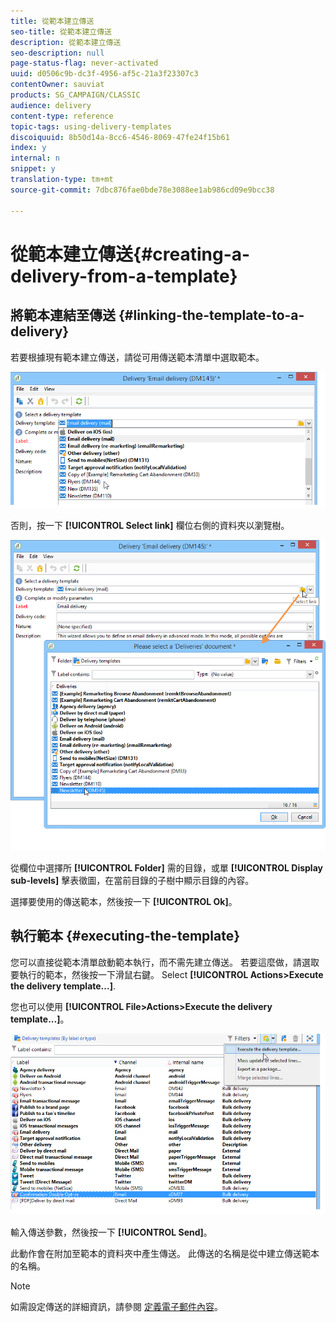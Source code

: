 ```yaml
---
title: 從範本建立傳送
seo-title: 從範本建立傳送
description: 從範本建立傳送
seo-description: null
page-status-flag: never-activated
uuid: d0506c9b-dc3f-4956-af5c-21a3f23307c3
contentOwner: sauviat
products: SG_CAMPAIGN/CLASSIC
audience: delivery
content-type: reference
topic-tags: using-delivery-templates
discoiquuid: 8b50d14a-8cc6-4546-8069-47fe24f15b61
index: y
internal: n
snippet: y
translation-type: tm+mt
source-git-commit: 7dbc876fae0bde78e3088ee1ab986cd09e9bcc38

---
```



# 從範本建立傳送{#creating-a-delivery-from-a-template}

## 將範本連結至傳送 {#linking-the-template-to-a-delivery}

若要根據現有範本建立傳送，請從可用傳送範本清單中選取範本。

![](assets/s_ncs_user_wizard_select_template.png)

否則，按一下 **[!UICONTROL Select link]** 欄位右側的資料夾以瀏覽樹。

![](assets/s_ncs_user_wizard_choose_link.png)

從欄位中選擇所 **[!UICONTROL Folder]** 需的目錄，或單 **[!UICONTROL Display sub-levels]** 擊表徵圖，在當前目錄的子樹中顯示目錄的內容。

選擇要使用的傳送範本，然後按一下 **[!UICONTROL Ok]**。

## 執行範本 {#executing-the-template}

您可以直接從範本清單啟動範本執行，而不需先建立傳送。 若要這麼做，請選取要執行的範本，然後按一下滑鼠右鍵。 Select **[!UICONTROL Actions>Execute the delivery template...]**.

您也可以使用 **[!UICONTROL File>Actions>Execute the delivery template...]**。

![](assets/s_ncs_user_template_execute_menu.png)

輸入傳送參數，然後按一下 **[!UICONTROL Send]**。

此動作會在附加至範本的資料夾中產生傳送。 此傳送的名稱是從中建立傳送範本的名稱。

>[!NOTE]
>
>如需設定傳送的詳細資訊，請參閱 [定義電子郵件內容](../../delivery/using/defining-the-email-content.md)。
